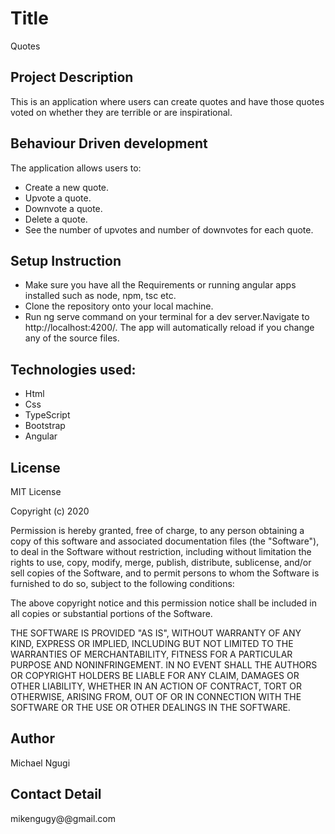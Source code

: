 # Title

Quotes

## Project Description

This is an application where users can create quotes and have those quotes voted on whether they are terrible or are inspirational.

## Behaviour Driven development
The  application allows users to:
  * Create a new quote.
  * Upvote a quote.
  * Downvote a quote.
  * Delete a quote.
  * See the number of upvotes and number of downvotes for each quote.

## Setup Instruction
* Make sure you have all the Requirements or running angular apps installed such as node, npm, tsc etc.
* Clone the repository onto your local machine.
* Run ng serve command on your terminal for a dev server.Navigate to http://localhost:4200/.
 The app will automatically reload if you change any of the source files.

 ## Technologies used:
  * Html
  * Css
  * TypeScript
  * Bootstrap
  * Angular

## License

MIT License

Copyright (c) 2020 

Permission is hereby granted, free of charge, to any person obtaining a copy of this software and associated documentation files (the "Software"), to deal in the Software without restriction, including without limitation the rights to use, copy, modify, merge, publish, distribute, sublicense, and/or sell copies of the Software, and to permit persons to whom the Software is furnished to do so, subject to the following conditions:

The above copyright notice and this permission notice shall be included in all copies or substantial portions of the Software.

THE SOFTWARE IS PROVIDED "AS IS", WITHOUT WARRANTY OF ANY KIND, EXPRESS OR IMPLIED, INCLUDING BUT NOT LIMITED TO THE WARRANTIES OF MERCHANTABILITY, FITNESS FOR A PARTICULAR PURPOSE AND NONINFRINGEMENT. IN NO EVENT SHALL THE AUTHORS OR COPYRIGHT HOLDERS BE LIABLE FOR ANY CLAIM, DAMAGES OR OTHER LIABILITY, WHETHER IN AN ACTION OF CONTRACT, TORT OR OTHERWISE, ARISING FROM, OUT OF OR IN CONNECTION WITH THE SOFTWARE OR THE USE OR OTHER DEALINGS IN THE SOFTWARE.

## Author

Michael Ngugi

## Contact Detail

mikengugy@@gmail.com